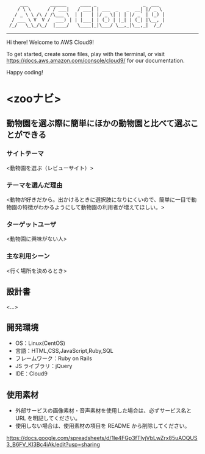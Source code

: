         ___        ______     ____ _                 _  ___  
        / \ \      / / ___|   / ___| | ___  _   _  __| |/ _ \ 
       / _ \ \ /\ / /\___ \  | |   | |/ _ \| | | |/ _` | (_) |
      / ___ \ V  V /  ___) | | |___| | (_) | |_| | (_| |\__, |
     /_/   \_\_/\_/  |____/   \____|_|\___/ \__,_|\__,_|  /_/ 
 ----------------------------------------------------------------- 


Hi there! Welcome to AWS Cloud9!

To get started, create some files, play with the terminal,
or visit https://docs.aws.amazon.com/console/cloud9/ for our documentation.

Happy coding!

# <zooナビ>

## 動物園を選ぶ際に簡単にほかの動物園と比べて選ぶことができる

### サイトテーマ

<動物園を選ぶ（レビューサイト）>

### テーマを選んだ理由

<動物が好きだから。出かけるときに選択肢になりにくいので、簡単に一目で動物園の特徴がわかるようにして動物園の利用者が増えてほしい。>

### ターゲットユーザ

<動物園に興味がない人>

### 主な利用シーン

<行く場所を決めるとき>

## 設計書

<...>

## 開発環境

- OS：Linux(CentOS)
- 言語：HTML,CSS,JavaScript,Ruby,SQL
- フレームワーク：Ruby on Rails
- JS ライブラリ：jQuery
- IDE：Cloud9

## 使用素材

- 外部サービスの画像素材・音声素材を使用した場合は、必ずサービス名と URL を明記してください。
- 使用しない場合は、使用素材の項目を README から削除してください。

https://docs.google.com/spreadsheets/d/1le4FGp3fTlyjVbLwZrx85uAOQUS3_B6FV_KI3Bc4iAk/edit?usp=sharing